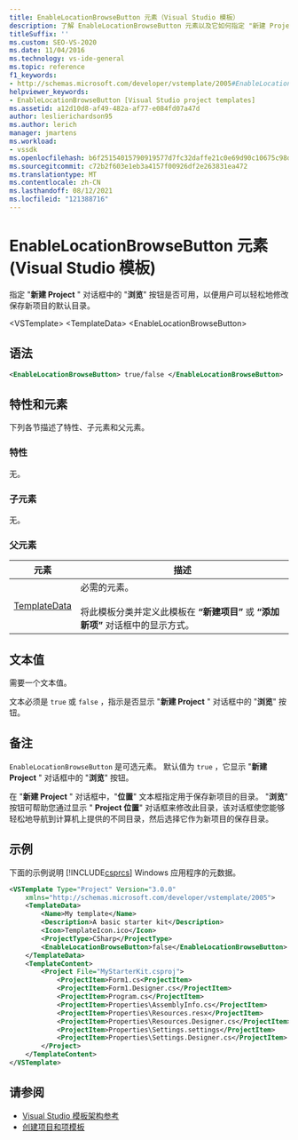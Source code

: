 ```yaml
---
title: EnableLocationBrowseButton 元素（Visual Studio 模板）
description: 了解 EnableLocationBrowseButton 元素以及它如何指定 "新建 Project" 对话框中的 "浏览" 按钮是否可用。
titleSuffix: ''
ms.custom: SEO-VS-2020
ms.date: 11/04/2016
ms.technology: vs-ide-general
ms.topic: reference
f1_keywords:
- http://schemas.microsoft.com/developer/vstemplate/2005#EnableLocationBrowseButton
helpviewer_keywords:
- EnableLocationBrowseButton [Visual Studio project templates]
ms.assetid: a12d10d8-af49-482a-af77-e084fd07a47d
author: leslierichardson95
ms.author: lerich
manager: jmartens
ms.workload:
- vssdk
ms.openlocfilehash: b6f25154015790919577d7fc32daffe21c0e69d90c10675c98dd2ad5d1314eed
ms.sourcegitcommit: c72b2f603e1eb3a4157f00926df2e263831ea472
ms.translationtype: MT
ms.contentlocale: zh-CN
ms.lasthandoff: 08/12/2021
ms.locfileid: "121388716"
---
```

# <a name="enablelocationbrowsebutton-element-visual-studio-templates"></a>EnableLocationBrowseButton 元素 (Visual Studio 模板) 
指定 "**新建 Project** " 对话框中的 "**浏览**" 按钮是否可用，以便用户可以轻松地修改保存新项目的默认目录。

 \<VSTemplate> \<TemplateData>
 \<EnableLocationBrowseButton>

## <a name="syntax"></a>语法

```xml
<EnableLocationBrowseButton> true/false </EnableLocationBrowseButton>
```

## <a name="attributes-and-elements"></a>特性和元素
 下列各节描述了特性、子元素和父元素。

### <a name="attributes"></a>特性
 无。

### <a name="child-elements"></a>子元素
 无。

### <a name="parent-elements"></a>父元素

|元素|描述|
|-------------|-----------------|
|[TemplateData](../extensibility/templatedata-element-visual-studio-templates.md)|必需的元素。<br /><br /> 将此模板分类并定义此模板在 **“新建项目”** 或 **“添加新项”** 对话框中的显示方式。|

## <a name="text-value"></a>文本值
 需要一个文本值。

 文本必须是 `true` 或 `false` ，指示是否显示 "**新建 Project** " 对话框中的 "**浏览**" 按钮。

## <a name="remarks"></a>备注
 `EnableLocationBrowseButton` 是可选元素。 默认值为 `true` ，它显示 "**新建 Project** " 对话框中的 "**浏览**" 按钮。

 在 "**新建 Project** " 对话框中，"**位置**" 文本框指定用于保存新项目的目录。 "**浏览**" 按钮可帮助您通过显示 " **Project 位置**" 对话框来修改此目录，该对话框使您能够轻松地导航到计算机上提供的不同目录，然后选择它作为新项目的保存目录。

## <a name="example"></a>示例
 下面的示例说明 [!INCLUDE[csprcs](../data-tools/includes/csprcs_md.md)] Windows 应用程序的元数据。

```xml
<VSTemplate Type="Project" Version="3.0.0"
    xmlns="http://schemas.microsoft.com/developer/vstemplate/2005">
    <TemplateData>
        <Name>My template</Name>
        <Description>A basic starter kit</Description>
        <Icon>TemplateIcon.ico</Icon>
        <ProjectType>CSharp</ProjectType>
        <EnableLocationBrowseButton>false</EnableLocationBrowseButton>
    </TemplateData>
    <TemplateContent>
        <Project File="MyStarterKit.csproj">
            <ProjectItem>Form1.cs<ProjectItem>
            <ProjectItem>Form1.Designer.cs</ProjectItem>
            <ProjectItem>Program.cs</ProjectItem>
            <ProjectItem>Properties\AssemblyInfo.cs</ProjectItem>
            <ProjectItem>Properties\Resources.resx</ProjectItem>
            <ProjectItem>Properties\Resources.Designer.cs</ProjectItem>
            <ProjectItem>Properties\Settings.settings</ProjectItem>
            <ProjectItem>Properties\Settings.Designer.cs</ProjectItem>
        </Project>
    </TemplateContent>
</VSTemplate>
```

## <a name="see-also"></a>请参阅
- [Visual Studio 模板架构参考](../extensibility/visual-studio-template-schema-reference.md)
- [创建项目和项模板](../ide/creating-project-and-item-templates.md)
